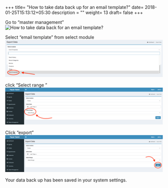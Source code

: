 +++
title= "How to take data back up for an email template?"
date= 2018-01-25T15:13:12+05:30
description = ""
weight= 13
draft= false
+++



Go to “master management”
![How to take data back for an email template?](/images/data_back_up_email_template/)


Select “email template” from select module
![How to take data back for an email template?](/images/data_back_up_email_template/email_templates.png)

click “Select range ”
![How to take data back for an email template?](/images/data_back_up_email_template/select_range.png)


Click “export”
![How to take data back for an email template?](/images/data_back_up_email_template/export.png)


Your data back up has been saved in your system settings.

